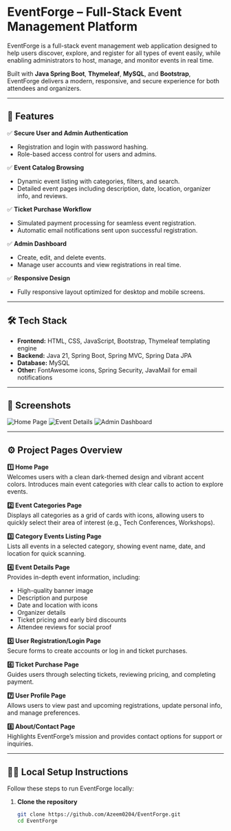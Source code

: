 # EventForge – Full-Stack Event Management Platform

EventForge is a full-stack event management web application designed to help users discover, explore, and register for all types of event easily, while enabling administrators to host, manage, and monitor events in real time.

Built with **Java Spring Boot**, **Thymeleaf**, **MySQL**, and **Bootstrap**, EventForge delivers a modern, responsive, and secure experience for both attendees and organizers.

---

## 🚀 Features
✅ **Secure User and Admin Authentication**
- Registration and login with password hashing.
- Role-based access control for users and admins.

✅ **Event Catalog Browsing**
- Dynamic event listing with categories, filters, and search.
- Detailed event pages including description, date, location, organizer info, and reviews.

✅ **Ticket Purchase Workflow**
- Simulated payment processing for seamless event registration.
- Automatic email notifications sent upon successful registration.

✅ **Admin Dashboard**
- Create, edit, and delete events.
- Manage user accounts and view registrations in real time.

✅ **Responsive Design**
- Fully responsive layout optimized for desktop and mobile screens.

---

## 🛠️ Tech Stack

- **Frontend:** HTML, CSS, JavaScript, Bootstrap, Thymeleaf templating engine
- **Backend:** Java 21, Spring Boot, Spring MVC, Spring Data JPA
- **Database:** MySQL
- **Other:** FontAwesome icons, Spring Security, JavaMail for email notifications

---

## 📸 Screenshots

![Home Page](https://github.com/user-attachments/assets/b418d399-ab5a-447c-8954-02f1fbd791c3)
![Event Details](https://github.com/user-attachments/assets/a413ae32-edcb-4ebb-b7ec-5c7acf6d3db6)
![Admin Dashboard](https://github.com/user-attachments/assets/f3c9233d-0f16-4c1c-90ad-7f631d2a2527)

---

## ⚙️ Project Pages Overview

**1️⃣ Home Page**  
Welcomes users with a clean dark-themed design and vibrant accent colors. Introduces main event categories with clear calls to action to explore events.

**2️⃣ Event Categories Page**  
Displays all categories as a grid of cards with icons, allowing users to quickly select their area of interest (e.g., Tech Conferences, Workshops).

**3️⃣ Category Events Listing Page**  
Lists all events in a selected category, showing event name, date, and location for quick scanning.

**4️⃣ Event Details Page**  
Provides in-depth event information, including:
- High-quality banner image
- Description and purpose
- Date and location with icons
- Organizer details
- Ticket pricing and early bird discounts
- Attendee reviews for social proof

**5️⃣ User Registration/Login Page**  
Secure forms to create accounts or log in and ticket purchases.

**6️⃣ Ticket Purchase Page**  
Guides users through selecting tickets, reviewing pricing, and completing payment.

**7️⃣ User Profile Page**  
Allows users to view past and upcoming registrations, update personal info, and manage preferences.

**8️⃣ About/Contact Page**  
Highlights EventForge’s mission and provides contact options for support or inquiries.

---

## 🧑‍💻 Local Setup Instructions

Follow these steps to run EventForge locally:

1. **Clone the repository**
   ```bash
   git clone https://github.com/Azeem0204/EventForge.git
   cd EventForge
